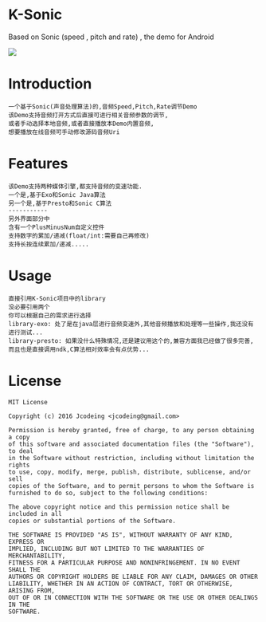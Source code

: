 # K-Sonic
Based on Sonic (speed , pitch and rate) , the demo for Android

![](https://raw.githubusercontent.com/jcodeing/K-Sonic/master/lookme.gif)

Introduction
============
	一个基于Sonic(声音处理算法)的,音频Speed,Pitch,Rate调节Demo
	该Demo支持音频打开方式后直接可进行相关音频参数的调节,
	或者手动选择本地音频,或者直接播放本Demo内置音频,
	想要播放在线音频可手动修改源码音频Uri
Features
========
    该Demo支持两种媒体引擎,都支持音频的变速功能.
    一个是,基于Exo和Sonic Java算法
    另一个是,基于Presto和Sonic C算法
    -----------
    另外界面部分中
    含有一个PlusMinusNum自定义控件
    支持数字的累加/递减(float/int:需要自己再修改)
    支持长按连续累加/递减.....
Usage
=====
    直接引用K-Sonic项目中的library
    没必要引用两个
    你可以根据自己的需求进行选择
    library-exo: 处了是在java层进行音频变速外,其他音频播放和处理等一些操作,我还没有进行测试...
    library-presto: 如果没什么特殊情况,还是建议用这个的,兼容方面我已经做了很多完善,而且也是直接调用ndk,C算法相对效率会有点优势...
License
=======
    MIT License

    Copyright (c) 2016 Jcodeing <jcodeing@gmail.com>

    Permission is hereby granted, free of charge, to any person obtaining a copy
    of this software and associated documentation files (the "Software"), to deal
    in the Software without restriction, including without limitation the rights
    to use, copy, modify, merge, publish, distribute, sublicense, and/or sell
    copies of the Software, and to permit persons to whom the Software is
    furnished to do so, subject to the following conditions:

    The above copyright notice and this permission notice shall be included in all
    copies or substantial portions of the Software.

    THE SOFTWARE IS PROVIDED "AS IS", WITHOUT WARRANTY OF ANY KIND, EXPRESS OR
    IMPLIED, INCLUDING BUT NOT LIMITED TO THE WARRANTIES OF MERCHANTABILITY,
    FITNESS FOR A PARTICULAR PURPOSE AND NONINFRINGEMENT. IN NO EVENT SHALL THE
    AUTHORS OR COPYRIGHT HOLDERS BE LIABLE FOR ANY CLAIM, DAMAGES OR OTHER
    LIABILITY, WHETHER IN AN ACTION OF CONTRACT, TORT OR OTHERWISE, ARISING FROM,
    OUT OF OR IN CONNECTION WITH THE SOFTWARE OR THE USE OR OTHER DEALINGS IN THE
    SOFTWARE.

